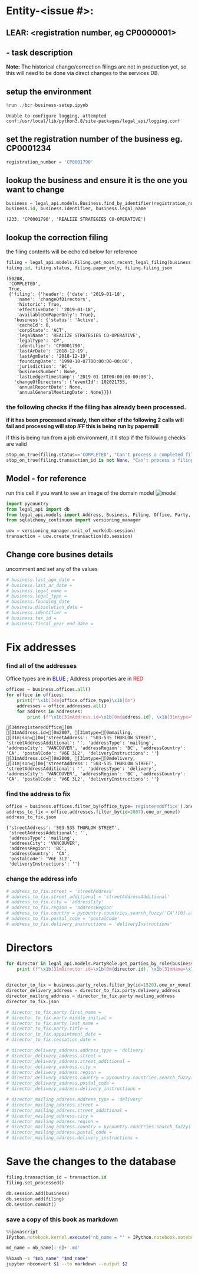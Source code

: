 # Entity-<issue #>: 
## LEAR: <registration number, eg CP0000001>
## - task description

**Note:** The historical change/correction filings are not in production yet, so this will need to be done via direct changes to the services DB.

## setup the environment


```python
%run ./bcr-business-setup.ipynb
```

    Unable to configure logging, attempted conf:/usr/local/lib/python3.8/site-packages/legal_api/logging.conf


## set the registration number of the business eg. CP0001234


```python
registration_number = 'CP0001790'
```

## lookup the business and ensure it is the one you want to change


```python
business = legal_api.models.Business.find_by_identifier(registration_number)
business.id, business.identifier, business.legal_name
```




    (233, 'CP0001790', 'REALIZE STRATEGIES CO-OPERATIVE')



## lookup the correction filing
the filing contents will be echo'ed below for reference


```python
filing = legal_api.models.Filing.get_most_recent_legal_filing(business.id, 'annualReport')
filing.id, filing.status, filing.paper_only, filing.filing_json
```




    (50208,
     'COMPLETED',
     True,
     {'filing': {'header': {'date': '2019-01-18',
        'name': 'changeOfDirectors',
        'historic': True,
        'effectiveDate': '2019-01-18',
        'availableOnPaperOnly': True},
       'business': {'status': 'Active',
        'cacheId': 0,
        'corpState': 'ACT',
        'legalName': 'REALIZE STRATEGIES CO-OPERATIVE',
        'legalType': 'CP',
        'identifier': 'CP0001790',
        'lastArDate': '2018-12-19',
        'lastAgmDate': '2018-12-19',
        'foundingDate': '1998-10-07T00:00:00-00:00',
        'jurisdiction': 'BC',
        'businessNumber': None,
        'lastLedgerTimestamp': '2019-01-18T00:00:00-00:00'},
       'changeOfDirectors': {'eventId': 102021755,
        'annualReportDate': None,
        'annualGeneralMeetingDate': None}}})



### the following checks if the filing has already been processed.
**if it has been processed already, then either of the following 2 calls will fail and processing will stop _IFF_ this is being run by papermill**

if this is being run from a job environment, it'll stop if the following checks are valid


```python
stop_on_true(filing.status=='COMPLETED', "Can't process a completed filing.")
stop_on_true(filing.transaction_id is not None, "Can't process a filing already associated with a transaction.")
```

## Model - for reference
run this cell if you want to see an image of the domain model
![model](img/legal.png)


```python
import pycountry
from legal_api import db
from legal_api.models import Address, Business, Filing, Office, Party, PartyRole
from sqlalchemy_continuum import versioning_manager
```

```python
uow = versioning_manager.unit_of_work(db.session)
transaction = uow.create_transaction(db.session)
```

## Change core busines details
uncomment and set any of the values


```python
# business.last_agm_date =
# business.last_ar_date = 
# business.legal_name = 
# business.legal_type =
# business.founding_date 
# business.dissolution_date =
# business.identifier = 
# business.tax_id = 
# business.fiscal_year_end_date = 
```

# Fix addresses

### find all of the addresses

Office types are in <span style="color: #0000ff">BLUE</span> ;
Address proporties are in <span style="color: #ff0000">RED</span> 


```python
offices = business.offices.all()
for office in offices:
    print(f"\x1b[34m{office.office_type}\x1b[0m")
    addresses = office.addresses.all()
    for address in addresses:
        print (f"\x1b[31mAddress.id=\x1b[0m{address.id}, \x1b[31mtype=\x1b[0m{address.address_type},\n\x1b[31mjson=\x1b[0m{address.json}")
```

    [34mregisteredOffice[0m
    [31mAddress.id=[0m2007, [31mtype=[0mmailing,
    [31mjson=[0m{'streetAddress': '503-535 THURLOW STREET', 'streetAddressAdditional': '', 'addressType': 'mailing', 'addressCity': 'VANCOUVER', 'addressRegion': 'BC', 'addressCountry': 'CA', 'postalCode': 'V6E 3L2', 'deliveryInstructions': ''}
    [31mAddress.id=[0m2008, [31mtype=[0mdelivery,
    [31mjson=[0m{'streetAddress': '503-535 THURLOW STREET', 'streetAddressAdditional': '', 'addressType': 'delivery', 'addressCity': 'VANCOUVER', 'addressRegion': 'BC', 'addressCountry': 'CA', 'postalCode': 'V6E 3L2', 'deliveryInstructions': ''}


### find the address to fix


```python
office = business.offices.filter_by(office_type='registeredOffice').one_or_none()
address_to_fix = office.addresses.filter_by(id=2007).one_or_none()
address_to_fix.json
```




    {'streetAddress': '503-535 THURLOW STREET',
     'streetAddressAdditional': '',
     'addressType': 'mailing',
     'addressCity': 'VANCOUVER',
     'addressRegion': 'BC',
     'addressCountry': 'CA',
     'postalCode': 'V6E 3L2',
     'deliveryInstructions': ''}



### change the address info


```python
# address_to_fix.street = 'streetAddress'
# address_to_fix.street_additional = 'streetAddressAdditional'
# address_to_fix.city = 'addressCity'
# address_to_fix.region = 'addressRegion'
# address_to_fix.country = pycountry.countries.search_fuzzy('CA')[0].alpha_2
# address_to_fix.postal_code = 'postalCode'
# address_to_fix.delivery_instructions = 'deliveryInstructions'
```

# Directors


```python
for director in legal_api.models.PartyRole.get_parties_by_role(business.id, 'director'):
    print (f"\x1b[31mDirector.id=\x1b[0m{director.id}, \x1b[31mName=\x1b[0m{director.party.first_name} {director.party.last_name}\n\x1b[31mjson=\x1b[0m{director.json}")
        
```


```python
director_to_fix = business.party_roles.filter_by(id=1520).one_or_none()
director_delivery_address = director_to_fix.party.delivery_address
director_mailing_address = director_to_fix.party.mailing_address
director_to_fix.json
```


```python
# director_to_fix.party.first_name = 
# director_to_fix.party.middle_initial = 
# director_to_fix.party.last_name = 
# director_to_fix.party.title = 
# director_to_fix.appointment_date = 
# director_to_fix.cessation_date =
```


```python
# director_delivery_address.address_type = 'delivery'
# director_delivery_address.street = 
# director_delivery_address.street_additional = 
# director_delivery_address.city = 
# director_delivery_address.region = 
# director_delivery_address.country = pycountry.countries.search_fuzzy('CA')[0].alpha_2
# director_delivery_address.postal_code = 
# director_delivery_address.delivery_instructions = 
```


```python
# director_mailing_address.address_type = 'delivery'
# director_mailing_address.street = 
# director_mailing_address.street_additional = 
# director_mailing_address.city = 
# director_mailing_address.region = 
# director_mailing_address.country = pycountry.countries.search_fuzzy('CA')[0].alpha_2
# director_mailing_address.postal_code = 
# director_mailing_address.delivery_instructions = 
```

# Save the changes to the database


```python
filing.transaction_id = transaction.id
filing.set_processed()

db.session.add(business)
db.session.add(filing)
db.session.commit()
```

### save a copy of this book as markdown


```javascript
%%javascript
IPython.notebook.kernel.execute('nb_name = "' + IPython.notebook.notebook_name + '"')
```


```python
md_name = nb_name[:-6]+'.md'
```


```bash
%%bash -s "$nb_name" "$md_name"
jupyter nbconvert $1 --to markdown --output $2
```


```python

```
